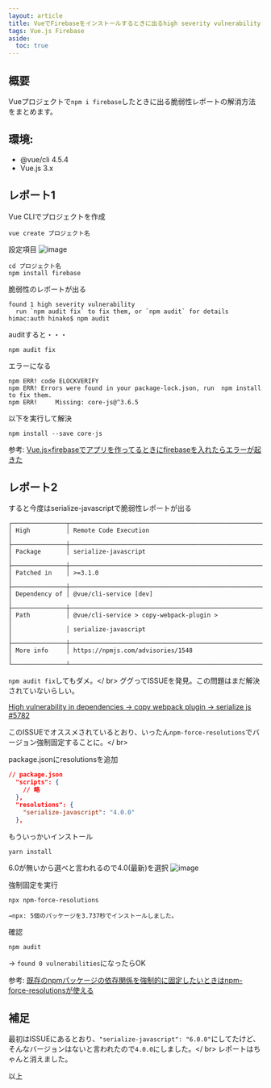 ```yaml
---
layout: article
title: VueでFirebaseをインストールするときに出るhigh severity vulnerability
tags: Vue.js Firebase
aside:
  toc: true
---
```


## 概要
Vueプロジェクトで`npm i firebase`したときに出る脆弱性レポートの解消方法をまとめます。

## 環境:
- @vue/cli 4.5.4
- Vue.js 3.x


## レポート1

Vue CLIでプロジェクトを作成

```
vue create プロジェクト名
```

設定項目
![image](https://user-images.githubusercontent.com/44778704/90856496-02971000-e3bd-11ea-8b0f-93184687d7d4.png)


```
cd プロジェクト名
npm install firebase
```

脆弱性のレポートが出る

```
found 1 high severity vulnerability
  run `npm audit fix` to fix them, or `npm audit` for details
himac:auth hinako$ npm audit
```
auditすると・・・
```
npm audit fix
```
エラーになる
```
npm ERR! code ELOCKVERIFY
npm ERR! Errors were found in your package-lock.json, run  npm install  to fix them.
npm ERR!     Missing: core-js@^3.6.5
```

以下を実行して解決
```
npm install --save core-js
```

参考:
[Vue.js×firebaseでアプリを作ってるときにfirebaseを入れたらエラーが起きた](https://qiita.com/Yui_active/items/6b21559c2940db04b0a6)



## レポート2

すると今度はserialize-javascriptで脆弱性レポートが出る
```
┌───────────────┬──────────────────────────────────────────────────────────────┐
│ High          │ Remote Code Execution                                        │
├───────────────┼──────────────────────────────────────────────────────────────┤
│ Package       │ serialize-javascript                                         │
├───────────────┼──────────────────────────────────────────────────────────────┤
│ Patched in    │ >=3.1.0                                                      │
├───────────────┼──────────────────────────────────────────────────────────────┤
│ Dependency of │ @vue/cli-service [dev]                                       │
├───────────────┼──────────────────────────────────────────────────────────────┤
│ Path          │ @vue/cli-service > copy-webpack-plugin >                     │
│               │ serialize-javascript                                         │
├───────────────┼──────────────────────────────────────────────────────────────┤
│ More info     │ https://npmjs.com/advisories/1548                            │
└───────────────┴──────────────────────────────────────────────────────────────┘
```

`npm audit fix`してもダメ。</ br>
ググってISSUEを発見。この問題はまだ解決されていないらしい。

[High vulnerability in dependencies -> copy webpack plugin -> serialize js #5782](https://github.com/vuejs/vue-cli/issues/5782)

このISSUEでオススメされているとおり、いったん`npm-force-resolutions`でバージョン強制固定することに。</ br>

package.jsonにresolutionsを追加

```json
// package.json
  "scripts": {
    // 略
  },
  "resolutions": {
    "serialize-javascript": "4.0.0"
  },
```

もういっかいインストール

```
yarn install

```
6.0が無いから選べと言われるので4.0(最新)を選択
![image](https://user-images.githubusercontent.com/44778704/90860608-442bb900-e3c5-11ea-883d-5bddaf1b1ad7.png)

強制固定を実行

```
npx npm-force-resolutions

→npx: 5個のパッケージを3.737秒でインストールしました。
```

確認
```
npm audit
```
→ `found 0 vulnerabilities`になったらOK

参考:
[既存のnpmパッケージの依存関係を強制的に固定したいときはnpm-force-resolutionsが使える](https://scrapbox.io/nwtgck/%E6%97%A2%E5%AD%98%E3%81%AEnpm%E3%83%91%E3%83%83%E3%82%B1%E3%83%BC%E3%82%B8%E3%81%AE%E4%BE%9D%E5%AD%98%E9%96%A2%E4%BF%82%E3%82%92%E5%BC%B7%E5%88%B6%E7%9A%84%E3%81%AB%E5%9B%BA%E5%AE%9A%E3%81%97%E3%81%9F%E3%81%84%E3%81%A8%E3%81%8D%E3%81%AFnpm-force-resolutions%E3%81%8C%E4%BD%BF%E3%81%88%E3%82%8B)


## 補足
最初はISSUEにあるとおり、`"serialize-javascript": "6.0.0"`にしてたけど、そんなバージョンはないと言われたので`4.0.0`にしました。</ br>
レポートはちゃんと消えました。

以上
